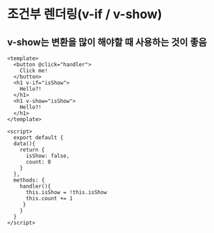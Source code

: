 # 조건부 렌더링(v-if / v-show)
## v-show는 변환을 많이 해야할 때 사용하는 것이 좋음

```vue
<template>
  <button @click="handler">
    Click me!  
  </button>
  <h1 v-if="isShow">
    Hello?!
  </h1>  
  <h1 v-show="isShow">
    Hello?!
  </h1> 
</template>

<script>
  export default {
  data(){
    return {
      isShow: false,
      count: 0
    }
  },
  methods: {
    handler(){
      this.isShow = !this.isShow
      this.count += 1
     }
    }
  }
</script>

```